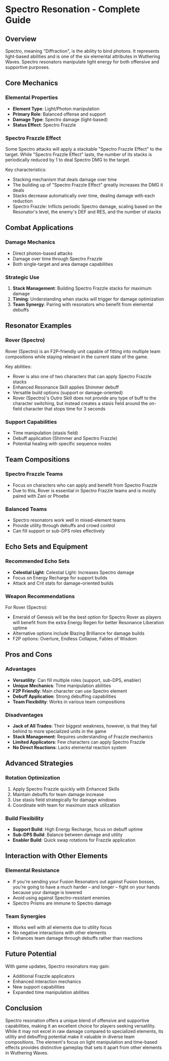 # Spectro Resonation - Complete Guide

## Overview
Spectro, meaning "Diffraction", is the ability to bind photons. It represents light-based abilities and is one of the six elemental attributes in Wuthering Waves. Spectro resonators manipulate light energy for both offensive and supportive purposes.

## Core Mechanics

### Elemental Properties
- **Element Type**: Light/Photon manipulation
- **Primary Role**: Balanced offense and support
- **Damage Type**: Spectro damage (light-based)
- **Status Effect**: Spectro Frazzle

### Spectro Frazzle Effect
Some Spectro attacks will apply a stackable "Spectro Frazzle Effect" to the target. While "Spectro Frazzle Effect" lasts, the number of its stacks is periodically reduced by 1 to deal Spectro DMG to the target.

Key characteristics:
- Stacking mechanism that deals damage over time
- The building up of "Spectro Frazzle Effect" greatly increases the DMG it deals
- Stacks decrease automatically over time, dealing damage with each reduction
- Spectro Frazzle: Inflicts periodic Spectro damage, scaling based on the Resonator's level, the enemy's DEF and RES, and the number of stacks

## Combat Applications

### Damage Mechanics
- Direct photon-based attacks
- Damage over time through Spectro Frazzle
- Both single-target and area damage capabilities

### Strategic Use
1. **Stack Management**: Building Spectro Frazzle stacks for maximum damage
2. **Timing**: Understanding when stacks will trigger for damage optimization
3. **Team Synergy**: Pairing with resonators who benefit from elemental debuffs

## Resonator Examples

### Rover (Spectro)
Rover (Spectro) is an F2P-friendly unit capable of fitting into multiple team compositions while staying relevant in the current state of the game.

Key abilities:
- Rover is also one of two characters that can apply Spectro Frazzle stacks
- Enhanced Resonance Skill applies Shimmer debuff
- Versatile build options (support or damage-oriented)
- Rover (Spectro)'s Outro Skill does not provide any type of buff to the character switching, but instead creates a stasis field around the on-field character that stops time for 3 seconds

### Support Capabilities
- Time manipulation (stasis field)
- Debuff application (Shimmer and Spectro Frazzle)
- Potential healing with specific sequence nodes

## Team Compositions

### Spectro Frazzle Teams
- Focus on characters who can apply and benefit from Spectro Frazzle
- Due to this, Rover is essential in Spectro Frazzle teams and is mostly paired with Zani or Phoebe

### Balanced Teams
- Spectro resonators work well in mixed-element teams
- Provide utility through debuffs and crowd control
- Can fill support or sub-DPS roles effectively

## Echo Sets and Equipment

### Recommended Echo Sets
- **Celestial Light**: Celestial Light: Increases Spectro damage
- Focus on Energy Recharge for support builds
- Attack and Crit stats for damage-oriented builds

### Weapon Recommendations
For Rover (Spectro):
- Emerald of Genesis will be the best option for Spectro Rover as players will benefit from the extra Energy Regen for better Resonance Liberation uptime
- Alternative options include Blazing Brilliance for damage builds
- F2P options: Overture, Endless Collapse, Fables of Wisdom

## Pros and Cons

### Advantages
- **Versatility**: Can fill multiple roles (support, sub-DPS, enabler)
- **Unique Mechanics**: Time manipulation abilities
- **F2P Friendly**: Main character can use Spectro element
- **Debuff Application**: Strong debuffing capabilities
- **Team Flexibility**: Works in various team compositions

### Disadvantages
- **Jack of All Trades**: Their biggest weakness, however, is that they fall behind to more specialized units in the game
- **Stack Management**: Requires understanding of Frazzle mechanics
- **Limited Applicators**: Few characters can apply Spectro Frazzle
- **No Direct Reactions**: Lacks elemental reaction system

## Advanced Strategies

### Rotation Optimization
1. Apply Spectro Frazzle quickly with Enhanced Skills
2. Maintain debuffs for team damage increase
3. Use stasis field strategically for damage windows
4. Coordinate with team for maximum stack utilization

### Build Flexibility
- **Support Build**: High Energy Recharge, focus on debuff uptime
- **Sub-DPS Build**: Balance between damage and utility
- **Enabler Build**: Quick swap rotations for Frazzle application

## Interaction with Other Elements

### Elemental Resistance
- If you're sending your Fusion Resonators out against Fusion bosses, you're going to have a much harder – and longer – fight on your hands because your damage is lowered
- Avoid using against Spectro-resistant enemies
- Spectro Prisms are immune to Spectro damage

### Team Synergies
- Works well with all elements due to utility focus
- No negative interactions with other elements
- Enhances team damage through debuffs rather than reactions

## Future Potential
With game updates, Spectro resonators may gain:
- Additional Frazzle applicators
- Enhanced interaction mechanics
- New support capabilities
- Expanded time manipulation abilities

## Conclusion
Spectro resonation offers a unique blend of offensive and supportive capabilities, making it an excellent choice for players seeking versatility. While it may not excel in raw damage compared to specialized elements, its utility and debuffing potential make it valuable in diverse team compositions. The element's focus on light manipulation and time-based effects provides distinctive gameplay that sets it apart from other elements in Wuthering Waves.